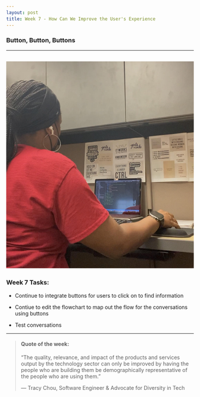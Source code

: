 ```yaml
---
layout: post
title: Week 7 - How Can We Improve the User's Experience
---
```


### Button, Button, Buttons

----

![uapwkfive1](/images/uapwkfive1.jpg)
----

### Week 7 Tasks:

- Continue to integrate buttons for users to click on to find information

- Contiue to edit the flowchart to map out the flow for the conversations using buttons 

- Test conversations

----

> #### Quote of the week:
> “The quality, relevance, and impact of the products and services output by the technology sector can only be improved by having the people who are building them be demographically representative of the people who are using them.”
>
> — Tracy Chou, Software Engineer & Advocate for Diversity in Tech
